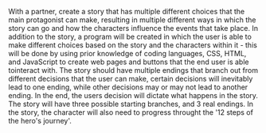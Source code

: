 With a partner, create a story that has multiple different choices that the main protagonist can make, resulting in multiple different ways in which the story can go and how the characters influence the events that take place. In addition to the story, a program will be created in which the user is able to make different choices based on the story and the characters within it - this will be done by using prior knowledge of coding languages, CSS, HTML, and JavaScript to create web pages and buttons that the end user is able tointeract with. The story should have multiple endings that branch out from different decisions that the user can make, certain decisions will inevitably lead to one ending, while other decisions may or may not lead to another ending. In the end, the users decision will dictate what happens in the story. The story will have three possible starting branches, and 3 real endings. In the story, the character will also need to progress throught the '12 steps of the hero's journey'. 